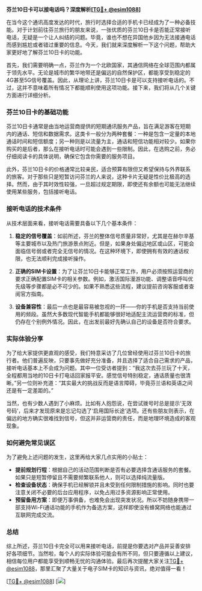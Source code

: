 **芬兰10日卡可以接电话吗？深度解析[[TG💪+ @esim1088](https://t.me/s/esim1088)]**

在当今这个通讯高度发达的时代，旅行时选择合适的手机卡已经成为了一种必备技能。对于计划前往芬兰旅行的朋友来说，一张优质的芬兰10日卡是否能正常接听电话，无疑是一个让人纠结的问题。毕竟，谁也不想在异国他乡因为无法接通电话而感到尴尬或者错过重要的信息。今天，我们就来深度解析一下这个问题，帮助大家更好地了解芬兰10日卡的功能。

首先，我们需要明确一点，芬兰作为一个北欧国家，其通信网络在全球范围内都属于领先水平。无论是城市的繁华地带还是偏远的自然保护区，都能享受到稳定的4G甚至5G信号覆盖。因此，从理论上讲，芬兰10日卡是可以支持接听电话的。不过，这并不意味着所有情况下都能顺利使用这项功能。接下来，我们将从几个关键方面进行详细分析。

### 芬兰10日卡的基础功能

芬兰10日卡通常是由当地运营商提供的短期通讯服务产品，旨在满足游客在短期内的通话、短信和数据需求。这类卡一般分为两种套餐：一种是包含一定量的本地通话时间和短信额度；另一种则是以流量为主，通话和短信功能相对较少。如果你购买的是后者，那么在接听电话时可能会遇到一些限制。因此，在选购之前，务必仔细阅读卡的具体说明，确保它包含你需要的服务项目。

此外，芬兰10日卡的价格通常比较亲民，适合预算有限但又希望保持与外界联系的旅客。对于那些只是短暂访问芬兰的人来说，这种卡片无疑是性价比极高的选择。然而，由于其时效性较强，一旦超过规定期限，即使还有余额也可能无法继续使用某些服务，包括接听电话。

### 接听电话的技术条件

从技术层面来看，接听电话需要具备以下几个基本条件：

1. **稳定的信号覆盖**：如前所述，芬兰的整体信号质量非常好，尤其是在赫尔辛基等主要城市以及热门旅游景点附近。但是，如果身处偏远地区或山区，可能会面临信号弱或者完全无信号的情况。在这种环境下，即使拥有有效的通话权限，也无法顺利完成接听操作。

2. **正确的SIM卡设置**：为了让芬兰10日卡能够正常工作，用户必须按照运营商的要求正确配置SIM卡的相关参数。例如，激活国际漫游功能、调整语音呼叫优先级等步骤都是必不可少的。如果不熟悉这些流程，建议提前咨询客服或者查阅官方指南。

3. **设备兼容性**：最后一点也是最容易被忽视的一环——你的手机是否支持当前使用的频段。虽然大多数现代智能手机都能够很好地适配主流运营商的标准，但仍存在个别例外情况。因此，在出发前最好先确认自己的设备是否符合要求。

### 实际体验分享

为了给大家提供更直观的感受，我们特意采访了几位曾经使用过芬兰10日卡的旅行者。他们普遍反映，只要事先做好充分准备，并且选择了适合自己需求的产品，接听电话基本上不会成为问题。其中一位受访者提到：“我这次去芬兰玩了十天，全程都用当地的10日卡打电话回家报平安。感觉信号特别稳定，通话质量也很清晰。”另一位则补充道：“其实最大的挑战反而是语言障碍，毕竟芬兰语和英语之间还是有一定差距的。”

当然，也有少数人遇到了小麻烦。比如有人抱怨说，在尝试拨号时总是提示‘无效号码’，后来才发现原来是忘记勾选了‘启用国际长途’选项。还有些朋友则表示，在偏远的地方确实很难找到信号，但这并非运营商的责任，而是地理环境造成的客观现象。

### 如何避免常见误区

为了避免上述问题的发生，这里再给大家几点实用的小贴士：

- **提前规划行程**：根据自己的活动范围判断是否有必要选择含通话服务的套餐。如果只是短暂停留且不需要频繁联系他人，则可以选择纯流量版。
- **检查设备状态**：确保手机已经解锁并且未受到任何限制措施的影响。同时也要注意关闭不必要的后台应用程序，以免占用过多资源影响正常使用。
- **预留备用方案**：即便万事俱备，也难免会出现突发状况。所以不妨随身携带一部支持Wi-Fi通话功能的手机作为备选方案，这样即使没有蜂窝网络也能通过互联网完成交流。

### 总结

综上所述，芬兰10日卡完全可以用来接听电话，前提是你要选对产品并妥善安排好各项细节。当然啦，每个人的实际体验可能会有所不同，但只要遵循以上建议，相信每位用户都能享受到顺畅无忧的沟通体验。最后再次提醒大家关注[TG💪+ @esim1088](https://t.me/s/esim1088)，那里汇聚了大量关于电子SIM卡的知识与资讯，绝对值得一看！

[[TG💪+ @esim1088](https://t.me/s/esim1088)] [![](https://i.postimg.cc/4NQfJmqS/Snipaste-2025-05-13-00-14-12.png)]